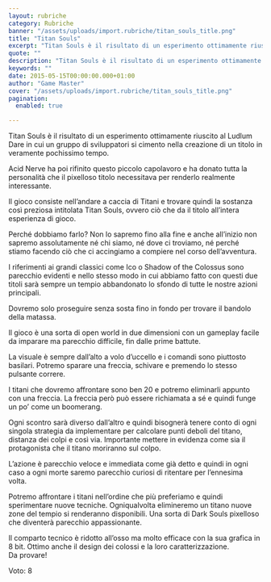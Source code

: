 ```yaml
---
layout: rubriche
category: Rubriche
banner: "/assets/uploads/import.rubriche/titan_souls_title.png"
title: "Titan Souls"
excerpt: "Titan Souls è il risultato di un esperimento ottimamente riuscito al Ludlum Dare in cui un gruppo di sviluppatori si cimento nella creazione di un titolo in veramente pochissimo tempo. Acid Nerve ha poi rifinito questo piccolo capolavoro e ha donato tutta la personalità che il pixelloso titolo necessitava per renderlo realmente interessante. Il gioco [&hellip"
quote: ""
description: "Titan Souls è il risultato di un esperimento ottimamente riuscito al Ludlum Dare in cui un gruppo di sviluppatori si cimento nella creazione di un titolo in veramente pochissimo tempo. Acid Nerve ha poi rifinito questo piccolo capolavoro e ha donato tutta la personalità che il pixelloso titolo necessitava per renderlo realmente interessante. Il gioco [&hellip"
keywords: ""
date: 2015-05-15T00:00:00.000+01:00
author: "Game Master"
cover: "/assets/uploads/import.rubriche/titan_souls_title.png"
pagination:
  enabled: true

---
```


[](https://hotmc.com/wp-content/uploads/2015/05/titan%5Fsouls%5Ftitle.png)

Titan Souls è il risultato di un esperimento ottimamente riuscito al Ludlum Dare in cui un gruppo di sviluppatori si cimento nella creazione di un titolo in veramente pochissimo tempo.

Acid Nerve ha poi rifinito questo piccolo capolavoro e ha donato tutta la personalità che il pixelloso titolo necessitava per renderlo realmente interessante.

Il gioco consiste nell’andare a caccia di Titani e trovare quindi la sostanza così preziosa intitolata Titan Souls, ovvero ciò che da il titolo all’intera esperienza di gioco.

Perché dobbiamo farlo? Non lo sapremo fino alla fine e anche all’inizio non sapremo assolutamente né chi siamo, né dove ci troviamo, né perché stiamo facendo ciò che ci accingiamo a compiere nel corso dell’avventura.

[](https://hotmc.com/wp-content/uploads/2015/05/titan-souls.png)

I riferimenti ai grandi classici come Ico o Shadow of the Colossus sono parecchio evidenti e nello stesso modo in cui abbiamo fatto con questi due titoli sarà sempre un tempio abbandonato lo sfondo di tutte le nostre azioni principali.

Dovremo solo proseguire senza sosta fino in fondo per trovare il bandolo della matassa.

Il gioco è una sorta di open world in due dimensioni con un gameplay facile da imparare ma parecchio difficile, fin dalle prime battute.

La visuale è sempre dall’alto a volo d’uccello e i comandi sono piuttosto basilari. Potremo sparare una freccia, schivare e premendo lo stesso pulsante correre.

I titani che dovremo affrontare sono ben 20 e potremo eliminarli appunto con una freccia. La freccia però può essere richiamata a sé e quindi funge un po’ come un boomerang.

[](https://hotmc.com/wp-content/uploads/2015/05/titansouls2.jpg)

Ogni scontro sarà diverso dall’altro e quindi bisognerà tenere conto di ogni singola strategia da implementare per calcolare punti deboli del titano, distanza dei colpi e così via. Importante mettere in evidenza come sia il protagonista che il titano moriranno sul colpo.

L’azione è parecchio veloce e immediata come già detto e quindi in ogni caso a ogni morte saremo parecchio curiosi di ritentare per l’ennesima volta.

Potremo affrontare i titani nell’ordine che più preferiamo e quindi sperimentare nuove tecniche. Ogniqualvolta elimineremo un titano nuove zone del tempio si renderanno disponibili. Una sorta di Dark Souls pixelloso che diventerà parecchio appassionante.

Il comparto tecnico è ridotto all’osso ma molto efficace con la sua grafica in 8 bit. Ottimo anche il design dei colossi e la loro caratterizzazione.  
Da provare!

Voto: 8